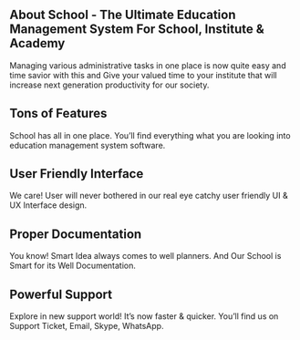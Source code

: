 ## About School - The Ultimate Education Management System For School, Institute & Academy 

Managing various administrative tasks in one place is now quite easy and time savior with this and Give your valued time to your institute that will increase next generation productivity for our society.

## Tons of Features
School has all in one place. You’ll find everything what you are looking into education management system software.

## User Friendly Interface
We care! User will never bothered in our real eye catchy user friendly UI & UX Interface design. 

## Proper Documentation
You know! Smart Idea always comes to well planners. And Our School is Smart for its Well Documentation. 


## Powerful Support
Explore in new support world! It’s now faster & quicker. You’ll find us on Support Ticket, Email, Skype, WhatsApp.


